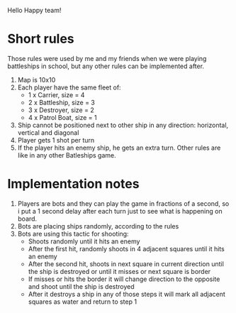 Hello Happy team! 
# Short rules
Those rules were used by me and my friends when we were playing battleships in school, but any other rules can be implemented after.
1. Map is 10x10
2. Each player have the same fleet of:
   + 1 x Carrier, size = 4
   + 2 x Battleship, size = 3
   + 3 x Destroyer, size = 2
   + 4 x Patrol Boat, size = 1
3. Ship cannot be positioned next to other ship in any direction: horizontal, vertical and diagonal
4. Player gets 1 shot per turn
5. If the player hits an enemy ship, he gets an extra turn.
Other rules are like in any other Batleships game.
# Implementation notes
1. Players are bots and they can play the game in fractions of a second, so i put a 1 second delay after each turn just to see what is happening on board.
2. Bots are placing ships randomly, according to the rules
3. Bots are using this tactic for shooting:
   + Shoots randomly until it hits an enemy
   + After the first hit, randomly shoots in 4 adjacent squares until it hits an enemy
   + After the second hit, shoots in next square in current direction until the ship is destroyed or until it misses or next square is border
   + If misses or hits the border it will change direction to the opposite and shoot until the ship is destroyed
   + After it destroys a ship in any of those steps it will mark all adjacent squares as water and return to step 1
